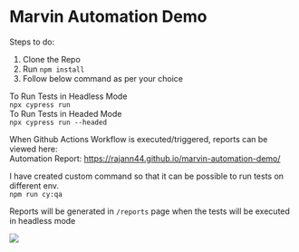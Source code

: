 # Marvin Automation Demo

Steps to do:
1. Clone the Repo
2. Run <code>npm install</code>
3. Follow below command as per your choice

To Run Tests in Headless Mode<br>
<code>npx cypress run</code><br>
To Run Tests in Headed Mode<br>
<code>npx cypress run --headed</code>

When Github Actions Workflow is executed/triggered, reports can be viewed here:<br>
Automation Report: https://rajann44.github.io/marvin-automation-demo/

I have created custom command so that it can be possible to run tests on different env.<br>
<code>npm run cy:qa</code><br>

<p>Reports will be generated in <code>/reports</code> page when the tests will be executed in headless mode</p>

<img src="https://i.imgur.com/mcqdYrx.png">



